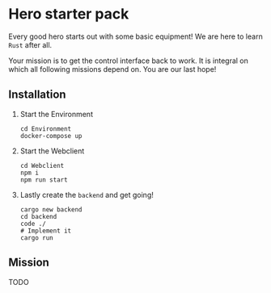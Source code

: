 # Hero starter pack
Every good hero starts out with some basic equipment! We are here to learn `Rust` after all.

Your mission is to get the control interface back to work. It is integral on which all following missions depend on. You are our last hope!

## Installation
1. Start the Environment
    ```shell-script
    cd Environment
    docker-compose up
    ```
2. Start the Webclient
    ```shell-script
    cd Webclient
    npm i
    npm run start
    ```
3. Lastly create the `backend` and get going!
    ```shell-script
    cargo new backend
    cd backend
    code ./
    # Implement it
    cargo run
    ``` 

## Mission
TODO